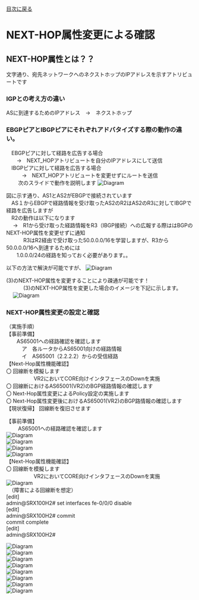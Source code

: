 [目次に戻る](./Junos-BGP-exercises.md) <br>

# NEXT-HOP属性変更による確認
## NEXT-HOP属性とは？？
文字通り、宛先ネットワークへのネクストホップのIPアドレスを示すアトリビュートです<br>

### IGPとの考え方の違い<br>
 ASに到達するためのIPアドレス　→　ネクストホップ<br>
### EBGPピアとIBGPピアにそれぞれアドバタイズする際の動作の違い。
　EBGPピアに対して経路を広告する場合<br>
  　　→　NEXT_HOPアトリビュートを自分のIPアドレスにして送信<br>
　IBGPピアに対して経路を広告する場合<br>
　　　→　NEXT_HOPアトリビュートを変更せずにルートを送信<br>
　
　次のスライドで動作を説明します
  ![Diagram](./images/NEXT-HOP-1.jpg)<br>
  
  図に示す通り、AS1とAS2がEBGPで接続されています<br>
  　AS１からEBGPで経路情報を受け取ったAS2のR2はAS2のR3に対してIBGPで経路を広告しますが<br>
  　R2の動作は以下になります<br>
  　 →　R1から受け取った経路情報をR3（IBGP接続）への広報する際ははBGPのNEXT-HOP属性を変更せずに通知<br>
  　
 　　R3はR2経由で受け取った50.0.0.0/16を学習しますが、R3から50.0.0.0/16へ到達するためには<br>
 　　1.0.0.0/24の経路を知っておく必要があります。。<br>

   以下の方法で解決が可能ですが、
    ![Diagram](./images/NEXT-HOP-2.jpg)<br>
   
   (3)のNEXT-HOP属性を変更することにより疎通が可能です！<br>
  　 
　　(3)のNEXT-HOP属性を変更した場合のイメージを下記に示します。<br>
  　 ![Diagram](./images/NEXT-HOP-3.jpg)<br>

   ### NEXT-HOP属性変更の設定と確認
  （実施手順）<br>
  【事前準備】<br>
　　AS65001への経路確認を確認します<br>
　　　ア　各ルータからAS65001向けの経路情報<br>
　　　イ　AS65001（2.2.2.2）からの受信経路<br>
  【Next-Hop属性機能確認】<br>
     〇 回線断を模擬します<br>
　　 　　　VR2においてCORE向けインタフェースのDownを実施<br>
     〇 回線断におけるAS65001(VR2)のBGP経路情報の確認します<br>
     〇 Next-Hop属性変更によるPolicy設定の実施します<br>
     〇 Next-Hop属性変更後におけるAS65001(VR2)のBGP路情報の確認します<br>
  【現状復帰】
     回線断を復旧させます<br>

  【事前準備】<br>
　 　AS65001への経路確認を確認します<br>
   ![Diagram](./images/NEXT-HOP-4.jpg)<br>
   ![Diagram](./images/NEXT-HOP-5.jpg)<br>
   ![Diagram](./images/NEXT-HOP-6.jpg)<br>
   ![Diagram](./images/NEXT-HOP-7.jpg)<br>
    【Next-Hop属性機能確認】<br>
     〇 回線断を模擬します<br>
　　 　　　VR2においてCORE向けインタフェースのDownを実施<br>
    ![Diagram](./images/NEXT-HOP-7.jpg)<br>
　（障害による回線断を想定）<br>
[edit]<br>
admin@SRX100H2# set interfaces fe-0/0/0 disable<br>
[edit]<br>
admin@SRX100H2# commit<br>
commit complete<br>
[edit]<br>
admin@SRX100H2#<br>

![Diagram](./images/NEXT-HOP-8.jpg)<br>
![Diagram](./images/NEXT-HOP-9.jpg)<br>
![Diagram](./images/NEXT-HOP-10.jpg)<br>
![Diagram](./images/NEXT-HOP-11.jpg)<br>
![Diagram](./images/NEXT-HOP-12.jpg)<br>
![Diagram](./images/NEXT-HOP-13.jpg)<br>
![Diagram](./images/NEXT-HOP-14.jpg)<br>
![Diagram](./images/NEXT-HOP-15.jpg)<br>


     


    
  

  
  
 

